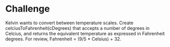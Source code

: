 # Challenge

Kelvin wants to convert between temperature scales. Create celciusToFahrenheit(cDegrees) that accepts a number of degrees in Celcius, and returns the equivalent temperature as expressed in Fahrenheit degrees. For review, Fahrenheit = (9/5 \* Celsius) + 32.
